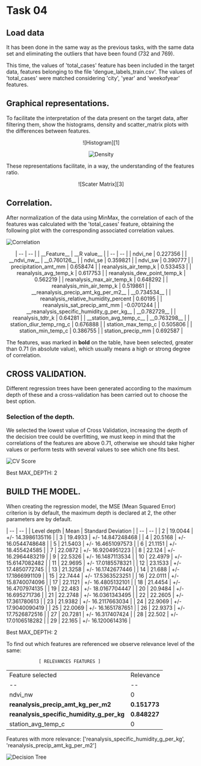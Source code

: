 # Task 04

## Load data
It has been done in the same way as the previous tasks, with the same data set and eliminating the outliers that have been found (732 and 769).

This time, the values of 'total_cases' feature has been included in the target data, features belonging to the file 'dengue_labels_train.csv'.
The values of 'total_cases' were matched considering 'city', 'year' and 'weekofyear' features.

## Graphical representations.

To facilitate the interpretation of the data present on the target data, after filtering them, show the histograms, density and scatter_matrix plots with the differences between features.

<center>![Histogram][1]  

![Density][2]</center>

These representations facilitate, in a way, the understanding of the features ratio.

<center>![Scater Matrix][3]</center>

## Correlation.

After normalization of the data using MinMax, the correlation of each of the features was calculated with the 'total_cases' feature, obtaining the following plot with the corresponding associated correlation values.

![Correlation][4]  

<center>
| -- | -- |
| __Feature__ | __R value__ |
| -- | -- |
| ndvi_ne | 0.227356 |
| __ndvi_nw__ | __0.760126__ |
| ndvi_se | 0.359821 |
| ndvi_sw | 0.390777 |
| precipitation_amt_mm | 0.658474 |
| reanalysis_air_temp_k | 0.533453 |
| reanalysis_avg_temp_k | 0.617753 |
| reanalysis_dew_point_temp_k | 0.562219 |
| reanalysis_max_air_temp_k | 0.648292 |
| reanalysis_min_air_temp_k | 0.519861 |
| __reanalysis_precip_amt_kg_per_m2__ | __0.734534__ |
| reanalysis_relative_humidity_percent | 0.60195 |
| reanalysis_sat_precip_amt_mm | -0.0701244 |
| __reanalysis_specific_humidity_g_per_kg__ | __0.782729__ |
| reanalysis_tdtr_k | 0.64281 |
| __station_avg_temp_c__ | __0.763298__ |
| station_diur_temp_rng_c | 0.676888 |
| station_max_temp_c | 0.505806 |
| station_min_temp_c | 0.386755 |
| station_precip_mm | 0.692587 |
</center>

The features, was marked in __bold__ on the table, have been selected, greater than 0.71 (in absolute value), which usually means a high or strong degree of correlation. 


## CROSS VALIDATION.
Different regression trees have been generated according to the maximum depth of these and a cross-validation has been carried out to choose the best option.

### Selection of the depth.
We selected the lowest value of Cross Validation, increasing the depth of the decision tree could be overfitting, we must keep in mind that the correlations of the features are above 0.71, otherwise we should take higher values or perform tests with several values to see which one fits best.

![CV Score][5]

Best MAX_DEPTH: 2


## BUILD THE MODEL.

When creating the regression model, the MSE (Mean Squared Error) criterion is by default, the maximum depth is declared at 2, the other parameters are by default.


| -- | -- |
| Level depth | Mean | Standard Deviation |
| -- | -- |
|  2 | 19.0044 |  +/- 14.3986135116 |
|  3 | 19.4933 |  +/- 14.847248468 |
|  4 | 20.5168 |  +/- 16.0544748648 |
|  5 | 21.5403 |  +/- 16.4651097573 |
|  6 | 21.1151 | +/- 18.455424585 |
|  7 | 22.0872 | +/- 16.9204951223 |
|  8 | 22.124  | +/- 16.2964483219 |
|  9 | 22.5326 | +/- 16.1487113534 |
| 10 | 22.4979 | +/- 15.6147082482 |
| 11 | 22.9695 | +/- 17.0185578321 |
| 12 | 23.1533 | +/- 17.4850772745 |
| 13 | 21.3258 | +/- 16.1742677446 |
| 14 | 21.688  | +/- 17.1866991109 |
| 15 | 22.7444 | +/- 17.5363523251 |
| 16 | 22.0111 | +/- 15.8740074096 |
| 17 | 22.1121 | +/- 16.4805132101 |
| 18 | 21.4454 | +/- 16.4707974135 |
| 19 | 22.483  | +/- 18.0167704447 |
| 20 | 20.9484 | +/- 16.695271736 |
| 21 | 22.2748 | +/- 16.0361343495 |
| 22 | 22.2605 | +/- 17.361780613 |
| 23 | 21.9382 | +/- 16.2117663034 |
| 24 | 22.9069 | +/- 17.9040090419 |
| 25 | 22.0069 | +/- 16.1651787651 |
| 26 | 22.9373 | +/- 17.7526872516 |
| 27 | 20.7281 | +/- 16.317407424 |
| 28 | 22.502  | +/- 17.0106518282 |
| 29 | 22.165  | +/- 16.1200614316 |

Best MAX_DEPTH: 2

To find out which features are referenced we observe relevance level of the same:


                [ RELEVANCES FEATURES ]

|  |  |
| -- | -- |
| Feature selected | Relevance |
| -- | -- |
| ndvi_nw | 0 |
| __reanalysis_precip_amt_kg_per_m2__ | __0.151773__ |
| __reanalysis_specific_humidity_g_per_kg__ | __0.848227__ |
| station_avg_temp_c | 0 |

Features with more relevance: 
        ['reanalysis_specific_humidity_g_per_kg', 'reanalysis_precip_amt_kg_per_m2']


![Decision Tree][6]  






[1]:
https://github.com/grego1201/MACHINE-LEARNING-TECHNIQUES/blob/master/task_04/images/hist.png
[2]:
 https://github.com/grego1201/MACHINE-LEARNING-TECHNIQUES/blob/master/task_04/images/density.png
[3]:
https://github.com/grego1201/MACHINE-LEARNING-TECHNIQUES/blob/master/task_04/images/scater_matrix.png
[4]:
 https://github.com/grego1201/MACHINE-LEARNING-TECHNIQUES/blob/master/task_04/images/correlation.png
[5]:
https://github.com/grego1201/MACHINE-LEARNING-TECHNIQUES/blob/master/task_04/images/max_depth.png?raw=true
[6]:
https://github.com/grego1201/MACHINE-LEARNING-TECHNIQUES/blob/master/task_04/images/decision_tree_mse.png